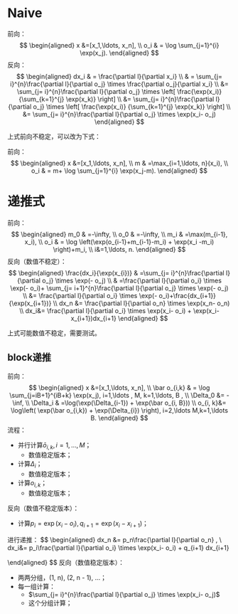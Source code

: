 # Naive

前向：
$$
\begin{aligned}
x &=[x_1,\ldots, x_n], \\
o_i & = \log \sum_{j=1}^{i} \exp(x_j).
\end{aligned}
$$
反向：
$$
\begin{aligned}
dx_i
& = \frac{\partial l}{\partial x_i}  \\
& = \sum_{j= i}^{n}\frac{\partial l}{\partial o_j} \times \frac{\partial o_j}{\partial x_i}  \\
&=  \sum_{j= i}^{n}\frac{\partial l}{\partial o_j} \times \left[ \frac{\exp(x_i)}
{\sum_{k=1}^{j} \exp(x_k)} \right] \\
&=  \sum_{j= i}^{n}\frac{\partial l}{\partial o_j} \times \left[ \frac{\exp(x_i)}
{\sum_{k=1}^{j} \exp(x_k)} \right] \\
&=  \sum_{j= i}^{n}\frac{\partial l}{\partial o_j} \times \exp(x_i- o_j)
\end{aligned}
$$


上式前向不稳定，可以改为下式：

前向：
$$
\begin{aligned}
x &=[x_1,\ldots, x_n], \\
m & =\max_{i=1,\ldots, n}(x_i), \\
o_i & = m+ \log \sum_{j=1}^{i} \exp(x_j-m).
\end{aligned}
$$
# 递推式

前向：
$$
\begin{aligned}
m_0 &  =-\infty, \\
o_0 &  =-\infty, \\
m_i & =\max(m_{i-1}, x_i), \\
o_i & =  \log \left(\exp(o_{i-1}+m_{i-1}-m_i) + \exp(x_i -m_i)  \right)+m_i, \\
i&=1,\ldots, n.
\end{aligned}
$$
反向（数值不稳定）：
$$
\begin{aligned}
\frac{dx_i}{\exp(x_{i})}
& =\sum_{j= i}^{n}\frac{\partial l}{\partial o_j} \times \exp(- o_j) \\
& =\frac{\partial l}{\partial o_i} \times \exp(- o_i)+ \sum_{j= i+1}^{n}\frac{\partial l}{\partial o_j} \times \exp(- o_j) \\
&= \frac{\partial l}{\partial o_i} \times \exp(- o_i)+\frac{dx_{i+1}}{\exp(x_{i+1})} \\
dx_n &= \frac{\partial l}{\partial o_n} \times \exp(x_n- o_n)    \\
dx_i&= \frac{\partial l}{\partial o_i} \times \exp(x_i- o_i) + \exp(x_i-x_{i+1})dx_{i+1}
\end{aligned}
$$

上式可能数值不稳定，需要测试。




## block递推

前向：
$$
\begin{aligned}
x &=[x_1,\ldots, x_n], \\
\bar o_{i,k} & = \log \sum_{j=iB+1}^{iB+k} \exp(x_j), i=1,\ldots , M, k=1,\ldots, B ,  \\
\Delta_0 &= -\inf,   \\
\Delta_i & =\log(\exp(\Delta_{i-1}) +  \exp(\bar o_{i, B}))   \\
o_{i, k}&= \log\left( \exp(\bar o_{i,k}) + \exp(\Delta_{i}) \right), i=2,\ldots M,k=1,\ldots B.
\end{aligned}
$$
流程：

- 并行计算$\bar o_{i, k}, i=1,\ldots, M$；
  - 数值稳定版本；
- 计算$\Delta_i$；
  - 数值稳定版本；
- 计算$o_{i,k}$；
  - 数值稳定版本；

反向（数值不稳定版本）：

- 计算$p_i=\exp(x_i-o_i), q_{i+1} =\exp(x_i -x_{i+1})$；

进行递推：
$$
\begin{aligned}
dx_n &= p_n\frac{\partial l}{\partial o_n} ,  \\
dx_i&= p_i\frac{\partial l}{\partial o_i} \times \exp(x_i- o_i) +  q_{i+1} dx_{i+1}

\end{aligned}
$$
反向（数值稳定版本）：

- 两两分组，(1, n), (2, n - 1), ...；
- 每一组计算：
  - $\sum_{j= i}^{n}\frac{\partial l}{\partial o_j} \times \exp(x_i- o_j)$
  - 这个分组计算；
